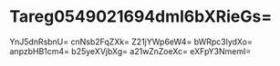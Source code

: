 # Tareg0549021694dml6bXRieGs=
YnJ5dnRsbnU=
cnNsb2FqZXk=
Z21jYWp6eW4=
bWRpc3lydXo=
anpzbHB1cm4=
b25yeXVjbXg=
a21wZnZoeXc=
eXFpY3NmemI=
